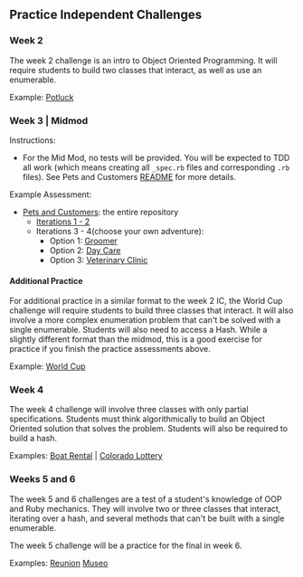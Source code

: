 <!-- Updated 12/14/2022 -->
## Practice Independent Challenges

### Week 2

The week 2 challenge is an intro to Object Oriented Programming. It will require students to build two classes that interact, as well as use an enumerable.

Example: [Potluck](./week2/potluck)

### Week 3 | Midmod

Instructions:
* For the Mid Mod, no tests will be provided. You will be expected to TDD all work (which means creating all `_spec.rb` files and corresponding `.rb` files). See Pets and Customers [README](./week3/pets_and_customers/README.md) for more details.

Example Assessment:
* [Pets and Customers](./week3/pets_and_customers): the entire repository
  * [Iterations 1 - 2](./week3/pets_and_customers/interations_1_and_2.md)
  * Iterations 3 - 4(choose your own adventure):
    * Option 1: [Groomer](./week3/pets_and_customers/groomer.md)
    * Option 2: [Day Care](./week3/pets_and_customers/day_care.md)
    * Option 3: [Veterinary Clinic](./week3/pets_and_customers/veterinary_clinic.md)


#### Additional Practice
For additional practice in a similar format to the week 2 IC, the World Cup challenge will require students to build three classes that interact. It will also involve a more complex enumeration problem that can't be solved with a single enumerable. Students will also need to access a Hash. While a slightly different format than the midmod, this is a good exercise for practice if you finish the practice assessments above.

Example: [World Cup](./week3/world_cup)

### Week 4

The week 4 challenge will involve three classes with only partial specifications. Students must think algorithmically to build an Object Oriented solution that solves the problem. Students will also be required to build a hash.

Examples:
[Boat Rental](./week4/boat_rental) |
[Colorado Lottery](./week4/colorado_lottery)

### Weeks 5 and 6

The week 5 and 6 challenges are a test of a student's knowledge of OOP and Ruby mechanics. They will involve two or three classes that interact, iterating over a hash, and several methods that can't be built with a single enumerable.

The week 5 challenge will be a practice for the final in week 6.

Examples:
[Reunion](./week5/reunion)
[Museo](./week5/museo)
